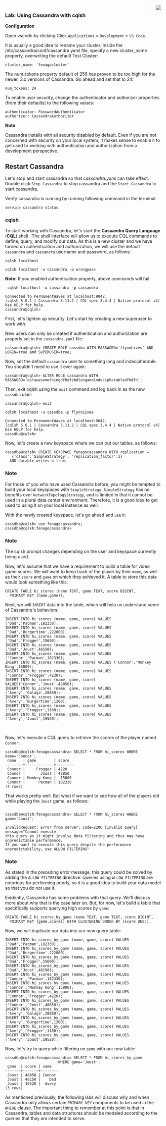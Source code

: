 <img align="right" src="https://raw.githubusercontent.com/fenago/apache-cassandra-intellij/master/md_files/logo-small.png">


### Lab: Using Cassandra with cqlsh

**Configuration**

Open vscode by clicking Click `Applications` > `Development` > `VS Code`.

It is usually a good idea to rename your cluster. Inside the /etc/cassandra/conf/cassandra.yaml file, specify a new cluster_name property, overwriting the default Test Cluster:

```
cluster_name: 'fenagocluster'
```

The num_tokens property default of 256 has proven to be too high for the newer, 3.x versions of Cassandra. Go ahead and set that to 24:

`num_tokens: 24`

To enable user security, change the authenticator and authorizer properties (from their defaults) to the following values:

```
authenticator: PasswordAuthenticator
authorizer: CassandraAuthorizer
```

**Note**

Cassandra installs with all security disabled by default. Even if you are not concerned with security on your local system, it makes sense to enable it to get used to working with authentication and authorization from a development perspective.


## Restart Cassandra
Let's stop and start cassandra so that *cassandra.yaml* can take effect. Double click `Stop Cassandra` to stop cassandra and the `Start Cassandra` to start cassandra.

Verify cassandra is running by running following command in the terminal:

`service cassandra status`

### cqlsh
To start working with Cassandra, let's start the **Cassandra Query
Language** (**CQL**) shell . The shell interface will allow us to
execute CQL commands to define, query, and modify our data. As this is a
new cluster and we have turned on authentication and authorization, we
will use the default `cassandra` and `cassandra`
username and password, as follows:


``` {.programlisting .language-markup}
cqlsh localhost
```

``` {.programlisting .language-markup}
cqlsh localhost -u cassandra -p wrongpass
```

**Note:** If you enabled authentication properly, above commands will fail.

``` {.programlisting .language-markup}
 cqlsh localhost -u cassandra -p cassandra

Connected to PermanentWaves at localhost:9042.
[cqlsh 5.0.1 | Cassandra 3.11.2 | CQL spec 3.4.4 | Native protocol v4]
Use HELP for help.
cassandra@cqlsh>
```

First, let's tighten up security. Let's start by creating a new
superuser to work with.

New users can only be created if authentication and authorization are
properly set in the `cassandra.yaml` file:


``` {.programlisting .language-markup}
cassandra@cqlsh> CREATE ROLE cassdba WITH PASSWORD='flynnLives' AND LOGIN=true and SUPERUSER=true;
```

Now, set the default `cassandra` user to something long and
indecipherable. You shouldn't need to use it ever again:


``` {.programlisting .language-markup}
cassandra@cqlsh> ALTER ROLE cassandra WITH PASSWORD='dsfawesomethingdfhdfshdlongandindecipherabledfhdfh';
```

Then, exit cqlsh using the `exit` command and log back in as
the new `cassdba` user:


``` {.programlisting .language-markup}
cassandra@cqlsh> exit

cqlsh localhost -u cassdba -p flynnLives

Connected to PermanentWaves at localhost:9042.
[cqlsh 5.0.1 | Cassandra 3.11.2 | CQL spec 3.4.4 | Native protocol v4]
Use HELP for help.
cassdba@cqlsh>
```

Now, let's create a new keyspace where we can put our tables, as
follows:


``` {.programlisting .language-markup}
cassdba@cqlsh> CREATE KEYSPACE fenagocassandra WITH replication =
   {'class':'SimpleStrategy', 'replication_factor':1}
  AND durable_writes = true;
```

### Note

For those of you who have used Cassandra before, you might be tempted to
build your local keyspaces with
`SimpleStrategy`. `SimpleStrategy` has no benefits
over `NetworkTopologyStrategy`, and is limited in that it
cannot be used in a plural data center environment. Therefore, it is a
good idea to get used to using it on your local instance as well.

With the newly created keyspace, let's go ahead and `use` it:


``` {.programlisting .language-markup}
cassdba@cqlsh> use fenagocassandra;
cassdba@cqlsh:fenagocassandra>
```

### Note

The cqlsh prompt changes depending on the user and keyspace currently
being used.

Now, let's assume that we have a requirement to build a table for video
game scores. We will want to keep track of the player by their
`name`, as well as their `score`
and `game` on which they achieved it. A table to store this
data would look something like this:


``` {.programlisting .language-markup}
CREATE TABLE hi_scores (name TEXT, game TEXT, score BIGINT,
  PRIMARY KEY (name,game));
```

Next, we will `INSERT` data into the table, which will help us
understand some of Cassandra's behaviors:


``` {.programlisting .language-markup}
INSERT INTO hi_scores (name, game, score) VALUES ('Dad','Pacman',182330);
INSERT INTO hi_scores (name, game, score) VALUES ('Dad','Burgertime',222000);
INSERT INTO hi_scores (name, game, score) VALUES ('Dad','Frogger',15690);
INSERT INTO hi_scores (name, game, score) VALUES ('Dad','Joust',48150);
INSERT INTO hi_scores (name, game, score) VALUES ('Connor','Pacman',182330);
INSERT INTO hi_scores (name, game, score) VALUES ('Connor','Monkey Kong',15800);
INSERT INTO hi_scores (name, game, score) VALUES ('Connor','Frogger',4220);
INSERT INTO hi_scores (name, game, score) VALUES('Connor','Joust',48850);
INSERT INTO hi_scores (name, game, score) VALUES ('Avery','Galaga',28880);
INSERT INTO hi_scores (name, game, score) VALUES ('Avery','Burgertime',1200);
INSERT INTO hi_scores (name, game, score) VALUES ('Avery','Frogger',1100);
INSERT INTO hi_scores (name, game, score) VALUES ('Avery','Joust',19520);
```

 

Now, let's execute a CQL query to retrieve the scores of the player
named `Connor`:


``` {.programlisting .language-markup}
cassdba@cqlsh:fenagocassandra> SELECT * FROM hi_scores WHERE name='Connor';
 name   | game        | score
--------+-------------+--------
 Connor |     Frogger | 4220
 Connor |       Joust | 48850
 Connor | Monkey Kong |  15800
 Connor |      Pacman | 182330
(4 rows)
```

That works pretty well. But what if we want to see how all of the
players did while playing the `Joust` game, as follows:


``` {.programlisting .language-markup}

cassdba@cqlsh:fenagocassandra> SELECT * FROM hi_scores WHERE game='Joust';

InvalidRequest: Error from server: code=2200 [Invalid query] message="Cannot execute 
this query as it might involve data filtering and thus may have unpredictable performance. 
If you want to execute this query despite the performance unpredictability, use ALLOW FILTERING"
```

### Note

As stated in the preceding error message, this query could be solved by
adding the `ALLOW FILTERING` directive. Queries using
`ALLOW FILTERING` are notorious for performing poorly, so it
is a good idea to build your data model so that you do not use it.

Evidently, Cassandra has some problems with that query. We'll discuss
more about why that is the case later on. But, for now, let's build a
table that specifically supports querying high scores by
`game`:


``` {.programlisting .language-markup}
CREATE TABLE hi_scores_by_game (name TEXT, game TEXT, score BIGINT,
  PRIMARY KEY (game,score)) WITH CLUSTERING ORDER BY (score DESC);
```

Now, we will duplicate our data into our new query table:


``` {.programlisting .language-markup}
INSERT INTO hi_scores_by_game (name, game, score) VALUES ('Dad','Pacman',182330);
INSERT INTO hi_scores_by_game (name, game, score) VALUES ('Dad','Burgertime',222000);
INSERT INTO hi_scores_by_game (name, game, score) VALUES ('Dad','Frogger',15690);
INSERT INTO hi_scores_by_game (name, game, score) VALUES ('Dad','Joust',48150);
INSERT INTO hi_scores_by_game (name, game, score) VALUES ('Connor','Pacman',182330);
INSERT INTO hi_scores_by_game (name, game, score) VALUES ('Connor','Monkey Kong',15800);
INSERT INTO hi_scores_by_game (name, game, score) VALUES ('Connor','Frogger',4220);
INSERT INTO hi_scores_by_game (name, game, score) VALUES ('Connor','Joust',48850);
INSERT INTO hi_scores_by_game (name, game, score) VALUES ('Avery','Galaga',28880);
INSERT INTO hi_scores_by_game (name, game, score) VALUES ('Avery','Burgertime',1200);
INSERT INTO hi_scores_by_game (name, game, score) VALUES ('Avery','Frogger',1100);
INSERT INTO hi_scores_by_game (name, game, score) VALUES ('Avery','Joust',19520);
```

Now, let's try to query while filtering on `game` with our new
table:


``` {.programlisting .language-markup}
cassdba@cqlsh:fenagocassandra> SELECT * FROM hi_scores_by_game
                        WHERE game='Joust';
 game  | score | name
-------+-------+--------
 Joust | 48850 | Connor
 Joust | 48150 |    Dad
 Joust | 19520 |  Avery
(3 rows)
```

As mentioned previously, the following labs will discuss why and
when Cassandra only allows certain `PRIMARY KEY` components to
be used in the `WHERE` clause. The important thing to remember
at this point is that in Cassandra, tables and data structures should be
modeled according to the queries that they are intended to serve.

